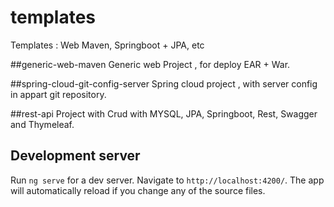 # templates
Templates : Web Maven, Springboot + JPA, etc

##generic-web-maven
Generic web Project , for deploy EAR + War.

##spring-cloud-git-config-server
Spring cloud project , with server config in appart git repository.

##rest-api
Project with Crud with MYSQL, JPA, Springboot, Rest, Swagger and Thymeleaf.

## Development server

Run `ng serve` for a dev server. Navigate to `http://localhost:4200/`. The app will automatically reload if you change any of the source files.
